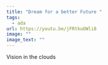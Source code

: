 ```yaml
---
title: "Dream for a better Future "
tags:
  - ada
url: https://youtu.be/jFRtkuOWli8
image: ""
image_text: ""
---
```


Vision in the clouds

